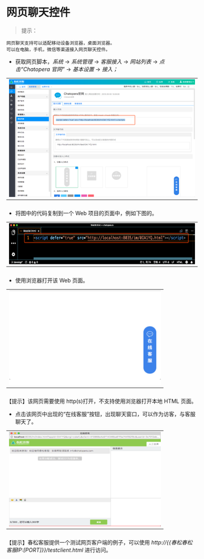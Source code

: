 # 网页聊天控件

> 提示：

```
网页聊天支持可以适配移动设备浏览器，桌面浏览器。
可以在电脑，手机，微信等渠道接入网页聊天控件。
```

- 获取网页脚本，_系统_ -> _系统管理_ -> _客服接入_ -> _网站列表_ -> _点击“Chatopera 官网”_ -> _基本设置_ -> _接入；_

<table class="image">
    <caption align="bottom"></caption>
    <tr>
        <td><img width="800" src="../../images/products/cosin/Picture30.png" alt="" /></td>
    </tr>
</table>

- 将图中的代码复制到一个 Web 项目的页面中，例如下图的。

<table class="image">
    <caption align="bottom"></caption>
    <tr>
        <td><img width="800" src="../../images/products/cosin/Picture31.png" alt="" /></td>
    </tr>
</table>

- 使用浏览器打开该 Web 页面。

<table class="image">
    <caption align="bottom"></caption>
    <tr>
        <td><img width="400" src="../../images/products/cosin/Picture32.png" alt="" /></td>
    </tr>
</table>

【提示】该网页需要使用 http(s)打开，不支持使用浏览器打开本地 HTML 页面。

- 点击该网页中出现的“在线客服”按钮，出现聊天窗口，可以作为访客，与客服聊天了。

<table class="image">
    <caption align="bottom"></caption>
    <tr>
        <td><img width="400" src="../../images/products/cosin/Picture33.png" alt="" /></td>
    </tr>
</table>

【提示】春松客服提供一个测试网页客户端的例子，可以使用 _http://{{春松春松客服IP:[PORT]}}/testclient.html_ 进行访问。
